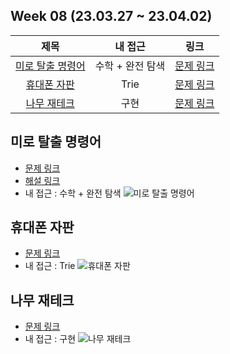 ## Week 08 (23.03.27 ~ 23.04.02)
| 제목 | 내 접근 | 링크 |
| :---: | :---: | :---: |
| [미로 탈출 명령어](#미로-탈출-명령어) | 수학 + 완전 탐색 | [문제 링크](https://school.programmers.co.kr/learn/courses/30/lessons/150365) | 
| [휴대폰 자판]() | Trie | [문제 링크](https://www.acmicpc.net/problem/5670) | 
| [나무 재테크]() | 구현 | [문제 링크](https://www.acmicpc.net/problem/16235) |

## 미로 탈출 명령어
- [문제 링크](https://school.programmers.co.kr/learn/courses/30/lessons/150365)
- [해설 링크](https://tech.kakao.com/2023/01/25/2023-kakao-recruitment-round-1/#elementor-toc__heading-anchor-6)
- 내 접근 : 수학 + 완전 탐색
    ![미로 탈출 명령어](https://user-images.githubusercontent.com/75352656/229582921-76f0de8c-0cbf-4bf4-a258-61968cf7c9a9.png)

## 휴대폰 자판
- [문제 링크](https://www.acmicpc.net/problem/5670)
- 내 접근 : Trie
    ![휴대폰 자판](https://user-images.githubusercontent.com/75352656/229582930-de181379-03b4-45da-8e95-c3550b55b505.png)


## 나무 재테크
- [문제 링크](https://www.acmicpc.net/problem/16235)
- 내 접근 : 구현
    ![나무 재테크](https://user-images.githubusercontent.com/75352656/229582917-49307747-697a-4351-aee2-31b1b75a1cc9.png)